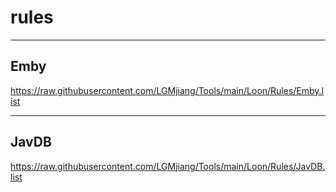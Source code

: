 # rules<bar>
***
## Emby<br>
https://raw.githubusercontent.com/LGMjiang/Tools/main/Loon/Rules/Emby.list
***
## JavDB<br>
https://raw.githubusercontent.com/LGMjiang/Tools/main/Loon/Rules/JavDB.list
